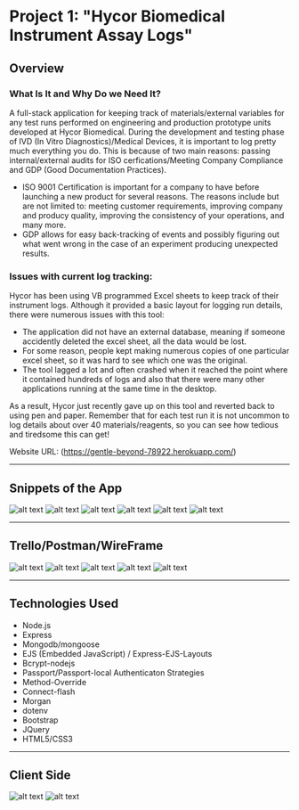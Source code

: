 # Project 1: "Hycor Biomedical Instrument Assay Logs"

## Overview

### What Is It and Why Do we Need It?
A full-stack application for keeping track of materials/external variables for any test runs performed on engineering and production prototype units developed at Hycor Biomedical. During the development and testing phase of IVD (In Vitro Diagnostics)/Medical Devices, it is important to log pretty much everything you do. This is because of two main reasons: passing internal/external audits for ISO cerfications/Meeting Company Compliance and GDP (Good Documentation Practices).
  - ISO 9001 Certification is important for a company to have before launching a new product for several reasons.     The reasons include but are not limited to: meeting customer requirements, improving company and producy quality, improving the consistency of your operations, and many more. 
  - GDP allows for easy back-tracking of events and possibly figuring out what went wrong in the case of an experiment producing unexpected results. 

### Issues with current log tracking:
Hycor has been using VB programmed Excel sheets to keep track of their instrument logs. Although it provided a basic layout for logging run details, there were numerous issues with this tool:
  - The application did not have an external database, meaning if someone accidently deleted the excel sheet, all the data would be lost. 
  - For some reason, people kept making numerous copies of one particular excel sheet, so it was hard to see which one was the original. 
  - The tool lagged a lot and often crashed when it reached the point where it contained hundreds of logs and also that there were many other applications running at the same time in the desktop. 

As a result, Hycor just recently gave up on this tool and reverted back to using pen and paper. Remember that for each test run it is not uncommon to log details about over 40 materials/reagents, so you can see how tedious and tiredsome this can get!

Website URL: (https://gentle-beyond-78922.herokuapp.com/)

---


## Snippets of the App

![alt text](https://i.imgur.com/sko2THv.png)
![alt text](https://i.imgur.com/nkEaZWK.png)
![alt text](https://i.imgur.com/7aqCuEp.png)
![alt text](https://i.imgur.com/2cIx47f.png)
![alt text](https://i.imgur.com/g1xquxu.png)
![alt text](https://i.imgur.com/vUpTyUh.png)

---

## Trello/Postman/WireFrame

![alt text](https://i.imgur.com/KCE4o1D.jpg)
![alt text](https://i.imgur.com/wrHfPwJ.jpg)
![alt text](https://i.imgur.com/0T0fyW3.png)
![alt text](https://i.imgur.com/8fomvf6.png)
![alt text](https://i.imgur.com/1cT6x4t.png)

---

## Technologies Used

  - Node.js
  - Express
  - Mongodb/mongoose
  - EJS (Embedded JavaScript) / Express-EJS-Layouts
  - Bcrypt-nodejs
  - Passport/Passport-local Authenticaton Strategies
  - Method-Override
  - Connect-flash
  - Morgan
  - dotenv
  - Bootstrap
  - JQuery
  - HTML5/CSS3

---

## Client Side

![alt text](https://i.imgur.com/xTYM3Xh.jpg?1)
![alt text](https://i.imgur.com/qTjor47.jpg)
